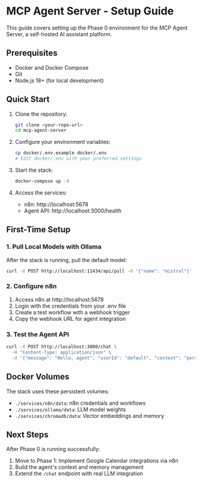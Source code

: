 # MCP Agent Server - Setup Guide

This guide covers setting up the Phase 0 environment for the MCP Agent Server, a self-hosted AI assistant platform.

## Prerequisites

- Docker and Docker Compose
- Git
- Node.js 18+ (for local development)

## Quick Start

1. Clone the repository:
   ```bash
   git clone <your-repo-url>
   cd mcp-agent-server
   ```

2. Configure your environment variables:
   ```bash
   cp docker/.env.example docker/.env
   # Edit docker/.env with your preferred settings
   ```

3. Start the stack:
   ```bash
   docker-compose up -d
   ```

4. Access the services:
   - n8n: http://localhost:5678
   - Agent API: http://localhost:3000/health

## First-Time Setup

### 1. Pull Local Models with Ollama

After the stack is running, pull the default model:

```bash
curl -X POST http://localhost:11434/api/pull -d '{"name": "mistral"}'
```

### 2. Configure n8n

1. Access n8n at http://localhost:5678
2. Login with the credentials from your .env file
3. Create a test workflow with a webhook trigger
4. Copy the webhook URL for agent integration

### 3. Test the Agent API

```bash
curl -X POST http://localhost:3000/chat \
  -H "Content-Type: application/json" \
  -d '{"message": "Hello, agent", "userId": "default", "context": "personal"}'
```

## Docker Volumes

The stack uses these persistent volumes:

- `./services/n8n/data`: n8n credentials and workflows
- `./services/ollama/data`: LLM model weights
- `./services/chromadb/data`: Vector embeddings and memory

## Next Steps

After Phase 0 is running successfully:

1. Move to Phase 1: Implement Google Calendar integrations via n8n
2. Build the agent's context and memory management
3. Extend the `/chat` endpoint with real LLM integration 